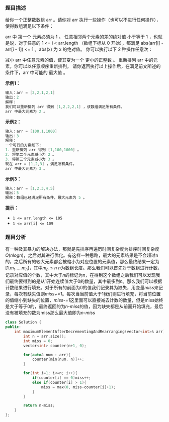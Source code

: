 ### 题目描述

给你一个正整数数组 arr 。请你对 arr 执行一些操作（也可以不进行任何操作），使得数组满足以下条件：

arr 中 第一个 元素必须为 1 。
任意相邻两个元素的差的绝对值 小于等于 1 ，也就是说，对于任意的 1 <= i < arr.length （数组下标从 0 开始），都满足 abs(arr[i] - arr[i - 1]) <= 1 。abs(x) 为 x 的绝对值。
你可以执行以下 2 种操作任意次：

减小 arr 中任意元素的值，使其变为一个 更小的正整数 。
重新排列 arr 中的元素，你可以以任意顺序重新排列。
请你返回执行以上操作后，在满足前文所述的条件下，arr 中可能的 最大值 。

**示例1：**

~~~c++
输入：arr = [2,2,1,2,1]
输出：2
解释：
我们可以重新排列 arr 得到 [1,2,2,2,1] ，该数组满足所有条件。
arr 中最大元素为 2 。
~~~

**示例2：**

~~~c++
输入：arr = [100,1,1000]
输出：3
解释：
一个可行的方案如下：
1. 重新排列 arr 得到 [1,100,1000] 。
2. 将第二个元素减小为 2 。
3. 将第三个元素减小为 3 。
现在 arr = [1,2,3] ，满足所有条件。
arr 中最大元素为 3 。
~~~

**示例3：**

~~~c++
输入：arr = [1,2,3,4,5]
输出：5
解释：数组已经满足所有条件，最大元素为 5 。
~~~

**提示：**

- `1 <= arr.length <= 105`
- `1 <= arr[i] <= 109`

### 题目分析

有一种及其暴力的解决办法，那就是先排序再遍历时间复杂度为排序时间复杂度$O(nlogn)$，之后对其进行优化。有这样一种思路，最大的元素结果是不会超过n的，之后所有的较大元素都会被缩小为对应位置的元素值，那么最终结果一定为$[1.m_1.....m_n]$，其中$m_n\leq n$ *n*为数组长度。那么我们可以首先对于数组进行计数，记录对应值的个数，其中大于*n*的标记为*n*，在得到这个数组之后我们可以发现我们最终要得到的是从1开始连续值大于0的数量，其中最多到*n*。那么我们可以根据计数结果进行填充。对于所有的前面为0的值我们记录其为缺失，用变量*miss*来记录，每次有缺失值则*miss+=1*。每次当当前值大于1我们则进行填充，将当前位置的值缩小到缺失的位置，*miss-=1*这里面可以直接减去计数的数量，但是miss始终是大于等于0的，最终返回的为*n-miss*的值，因为缺失都是从前面开始填充，最后没有被填充的数为miss那么最大值即为*n-miss*

~~~c++
class Solution {
public:
    int maximumElementAfterDecrementingAndRearranging(vector<int>& arr) {
        int n = arr.size();
        int miss = 0;
        vector<int> counter(n+1, 0);

        for(auto& num : arr){
            counter[min(num, n)]++;
        }

        for(int i=1; i<=n; i++){
            if(counter[i] == 0)miss++;
            else if(counter[i] > 1){
                miss = max(0, miss-counter[i]+1);
            }
        }

        return n-miss;
    }
};
~~~

